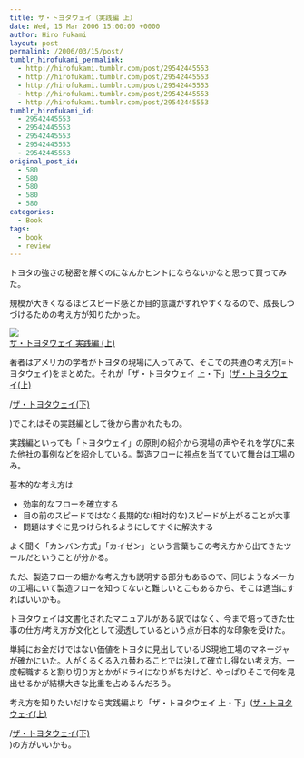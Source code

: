 ```yaml
---
title: ザ・トヨタウェイ（実践編 上）
date: Wed, 15 Mar 2006 15:00:00 +0000
author: Hiro Fukami
layout: post
permalink: /2006/03/15/post/
tumblr_hirofukami_permalink:
  - http://hirofukami.tumblr.com/post/29542445553
  - http://hirofukami.tumblr.com/post/29542445553
  - http://hirofukami.tumblr.com/post/29542445553
  - http://hirofukami.tumblr.com/post/29542445553
  - http://hirofukami.tumblr.com/post/29542445553
tumblr_hirofukami_id:
  - 29542445553
  - 29542445553
  - 29542445553
  - 29542445553
  - 29542445553
original_post_id:
  - 580
  - 580
  - 580
  - 580
  - 580
categories:
  - Book
tags:
  - book
  - review
---
```

<div class="section">
  <p>
    トヨタの強さの秘密を解くのになんかヒントにならないかなと思って買ってみた。
  </p>
  
  <p>
    規模が大きくなるほどスピード感とか目的意識がずれやすくなるので、成長しつづけるための考え方が知りたかった。
  </p>
  
  <p>
    <a href="http://www.amazon.co.jp/gp/product/4822244776/ref=as_li_tf_il?ie=UTF8&camp=247&creative=1211&creativeASIN=4822244776&linkCode=as2&tag=dsea-22" target="_blank"><img border="0" src="http://ws.assoc-amazon.jp/widgets/q?_encoding=UTF8&ASIN=4822244776&Format=_SL160_&ID=AsinImage&MarketPlace=JP&ServiceVersion=20070822&WS=1&tag=dsea-22" /></a><img src="http://www.assoc-amazon.jp/e/ir?t=dsea-22&l=as2&o=9&a=4822244776" width="1" height="1" border="0" alt="" style="border:none!important;margin:0!important;" /><br /><a href="http://www.amazon.co.jp/gp/product/4822244776/ref=as_li_tf_tl?ie=UTF8&camp=247&creative=1211&creativeASIN=4822244776&linkCode=as2&tag=dsea-22" target="_blank">ザ・トヨタウェイ 実践編 (上)</a><img src="http://www.assoc-amazon.jp/e/ir?t=dsea-22&l=as2&o=9&a=4822244776" width="1" height="1" border="0" alt="" style="border:none!important;margin:0!important;" />
  </p>
  
  <p>
    著者はアメリカの学者がトヨタの現場に入ってみて、そこでの共通の考え方(=トヨタウェイ)をまとめた。それが「ザ・トヨタウェイ 上・下」(<a href="http://www.amazon.co.jp/gp/product/4822244156/ref=as_li_tf_tl?ie=UTF8&camp=247&creative=1211&creativeASIN=4822244156&linkCode=as2&tag=dsea-22" target="_blank">ザ・トヨタウェイ(上)</a><img src="http://www.assoc-amazon.jp/e/ir?t=dsea-22&l=as2&o=9&a=4822244156" width="1" height="1" border="0" alt="" style="border:none!important;margin:0!important;" />
  </p>
  
  <p>
    /<a href="http://www.amazon.co.jp/gp/product/4822244164/ref=as_li_tf_tl?ie=UTF8&camp=247&creative=1211&creativeASIN=4822244164&linkCode=as2&tag=dsea-22" target="_blank">ザ・トヨタウェイ(下)</a><img src="http://www.assoc-amazon.jp/e/ir?t=dsea-22&l=as2&o=9&a=4822244164" width="1" height="1" border="0" alt="" style="border:none!important;margin:0!important;" />
  </p>
  
  <p>
    )でこれはその実践編として後から書かれたもの。
  </p>
  
  <p>
    実践編といっても「トヨタウェイ」の原則の紹介から現場の声やそれを学びに来た他社の事例などを紹介している。製造フローに視点を当てていて舞台は工場のみ。
  </p>
  
  <p>
    基本的な考え方は
  </p>
  
  <ul>
    <li>
      効率的なフローを確立する
    </li>
    <li>
      目の前のスピードではなく長期的な(相対的な)スピードが上がることが大事
    </li>
    <li>
      問題はすぐに見つけられるようにしてすぐに解決する
    </li>
  </ul>
  
  <p>
    よく聞く「カンバン方式」「カイゼン」という言葉もこの考え方から出てきたツールだということが分かる。
  </p>
  
  <p>
    ただ、製造フローの細かな考え方も説明する部分もあるので、同じようなメーカの工場にいて製造フローを知ってないと難しいとこもあるから、そこは適当にすればいいかも。
  </p>
  
  <p>
    トヨタウェイは文書化されたマニュアルがある訳ではなく、今まで培ってきた仕事の仕方/考え方が文化として浸透しているという点が日本的な印象を受けた。
  </p>
  
  <p>
    単純にお金だけではない価値をトヨタに見出しているUS現地工場のマネージャが確かにいた。人がくるくる入れ替わることでは決して確立し得ない考え方。一度転職すると割り切り方とかがドライになりがちだけど、やっぱりそこで何を見出せるかが結構大きな比重を占めるんだろう。
  </p>
  
  <p>
    考え方を知りたいだけなら実践編より「ザ・トヨタウェイ 上・下」(<a href="http://www.amazon.co.jp/gp/product/4822244156/ref=as_li_tf_tl?ie=UTF8&camp=247&creative=1211&creativeASIN=4822244156&linkCode=as2&tag=dsea-22" target="_blank">ザ・トヨタウェイ(上)</a><img src="http://www.assoc-amazon.jp/e/ir?t=dsea-22&l=as2&o=9&a=4822244156" width="1" height="1" border="0" alt="" style="border:none!important;margin:0!important;" />
  </p>
  
  <p>
    /<a href="http://www.amazon.co.jp/gp/product/4822244164/ref=as_li_tf_tl?ie=UTF8&camp=247&creative=1211&creativeASIN=4822244164&linkCode=as2&tag=dsea-22" target="_blank">ザ・トヨタウェイ(下)</a><img src="http://www.assoc-amazon.jp/e/ir?t=dsea-22&l=as2&o=9&a=4822244164" width="1" height="1" border="0" alt="" style="border:none!important;margin:0!important;" /><br /> )の方がいいかも。
  </p>
</div>
